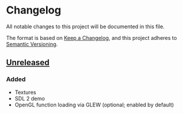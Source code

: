 # Changelog

All notable changes to this project will be documented in this file.

The format is based on [Keep a Changelog](https://keepachangelog.com/en/1.0.0/),
and this project adheres to [Semantic Versioning](https://semver.org/spec/v2.0.0.html).

## [Unreleased]

### Added
- Textures
- SDL 2 demo
- OpenGL function loading via GLEW (optional; enabled by default)

[unreleased]: https://github.com/bornabesic/kex/compare/6dca6ec...HEAD
